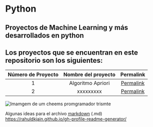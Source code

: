# Python
## Proyectos de Machine Learning y más desarrollados en python 

## Los proyectos que se encuentran en este repositorio son los siguientes:

|Número de Proyecto|Nombre del proyecto|Permalink|
|:----------------:|:-----------------:|:-------:|
|    1    |Algoritmo Apriori|[Permalink](https://github.com/BlaeckHardt/Python/blob/f4e1d54d0043d1816e395ad20f5f3ad9ae39e9f1/Machine%20Learning/Algoritmo%20Apriori.ipynb)|
|    2    |xxxxxxxxx|[Permalink](https://github.com/BlaeckHardt/Python/blob/f4e1d54d0043d1816e395ad20f5f3ad9ae39e9f1/Machine%20Learning/Algoritmo%20Apriori.ipynb)|


![Imamgem de um cheems promgramador trismte](https://preview.redd.it/4f2g6f63zrl41.png?auto=webp&s=52ef5ad42a28c9edd931ca4f1a7a0cbb74c41288)

Algunas ideas para el archivo [markdown](https://github.com/jfasebook/SoyInformatico/blob/master/README.md) (.md)
https://rahuldkjain.github.io/gh-profile-readme-generator/
